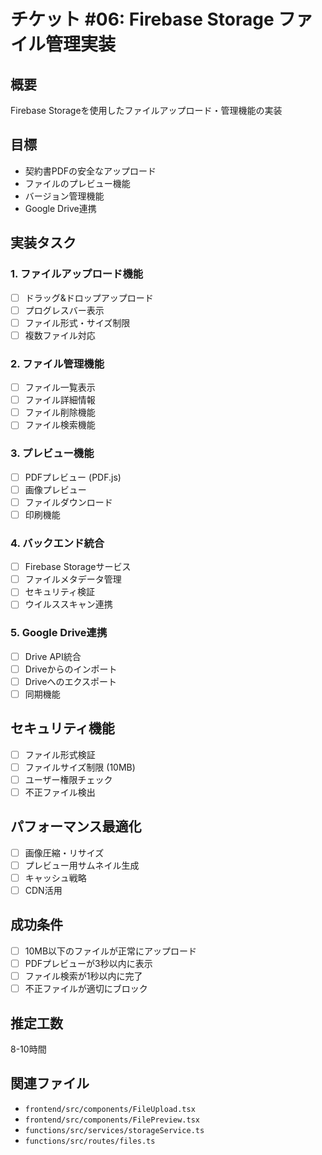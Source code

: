 # チケット #06: Firebase Storage ファイル管理実装

## 概要
Firebase Storageを使用したファイルアップロード・管理機能の実装

## 目標
- 契約書PDFの安全なアップロード
- ファイルのプレビュー機能
- バージョン管理機能
- Google Drive連携

## 実装タスク

### 1. ファイルアップロード機能
- [ ] ドラッグ&ドロップアップロード
- [ ] プログレスバー表示
- [ ] ファイル形式・サイズ制限
- [ ] 複数ファイル対応

### 2. ファイル管理機能
- [ ] ファイル一覧表示
- [ ] ファイル詳細情報
- [ ] ファイル削除機能
- [ ] ファイル検索機能

### 3. プレビュー機能
- [ ] PDFプレビュー (PDF.js)
- [ ] 画像プレビュー
- [ ] ファイルダウンロード
- [ ] 印刷機能

### 4. バックエンド統合
- [ ] Firebase Storageサービス
- [ ] ファイルメタデータ管理
- [ ] セキュリティ検証
- [ ] ウイルススキャン連携

### 5. Google Drive連携
- [ ] Drive API統合
- [ ] Driveからのインポート
- [ ] Driveへのエクスポート
- [ ] 同期機能

## セキュリティ機能
- [ ] ファイル形式検証
- [ ] ファイルサイズ制限 (10MB)
- [ ] ユーザー権限チェック
- [ ] 不正ファイル検出

## パフォーマンス最適化
- [ ] 画像圧縮・リサイズ
- [ ] プレビュー用サムネイル生成
- [ ] キャッシュ戦略
- [ ] CDN活用

## 成功条件
- [ ] 10MB以下のファイルが正常にアップロード
- [ ] PDFプレビューが3秒以内に表示
- [ ] ファイル検索が1秒以内に完了
- [ ] 不正ファイルが適切にブロック

## 推定工数
8-10時間

## 関連ファイル
- `frontend/src/components/FileUpload.tsx`
- `frontend/src/components/FilePreview.tsx`
- `functions/src/services/storageService.ts`
- `functions/src/routes/files.ts`